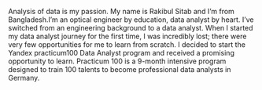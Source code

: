 Analysis of data is my passion. My name is Rakibul Sitab and I’m from Bangladesh.I’m an optical engineer by education, data analyst by heart. I’ve switched from an engineering background to a data analyst. When I started my data analyst journey for the first time, I was incredibly lost; there were very few opportunities for me to learn from scratch. I decided to start the Yandex practicum100 Data Analyst program and received a promising opportunity to learn. Practicum 100 is a 9-month intensive program designed to train 100 talents to become professional data analysts in Germany.
